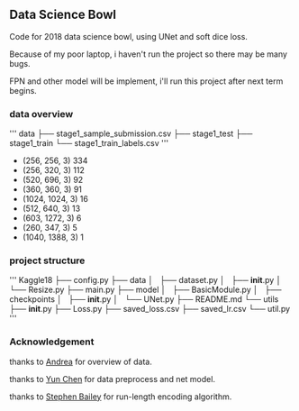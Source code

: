 ## Data Science Bowl

Code for 2018 data science bowl, using UNet and soft dice loss.

Because of my poor laptop, i haven't run the project so there may be many bugs.

FPN and other model will be implement, i'll run this project after next term begins.

### data overview
'''
data
├── stage1_sample_submission.csv 
├── stage1_test 
├── stage1_train 
└── stage1_train_labels.csv 
'''

 - (256, 256, 3)      334 
 - (256, 320, 3)      112 
 - (520, 696, 3)       92 
 - (360, 360, 3)       91 
 - (1024, 1024, 3)     16 
 - (512, 640, 3)       13 
 - (603, 1272, 3)       6 
 - (260, 347, 3)        5 
 - (1040, 1388, 3)      1 

### project structure
'''
Kaggle18
├── config.py 
├── data 
│   ├── dataset.py 
│   ├── __init__.py 
│   └── Resize.py 
├── main.py 
├── model 
│   ├── BasicModule.py 
│   ├── checkpoints 
│   ├── __init__.py 
│   └── UNet.py 
├── README.md 
└── utils 
    ├── __init__.py 
    ├── Loss.py 
    ├── saved_loss.csv 
    ├── saved_lr.csv 
    └── util.py 
'''


### Acknowledgement
thanks to [Andrea](https://www.kaggle.com/asindico/bowl-of-nuclei) for overview of data.

thanks to [Yun Chen](https://www.kaggle.com/cloudfall/pytorch-tutorials-on-dsb2018) for data preprocess and net model.

thanks to [Stephen Bailey](https://www.kaggle.com/stkbailey/teaching-notebook-for-total-imaging-newbies) for run-length encoding algorithm.
